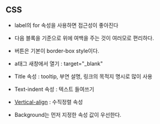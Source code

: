 ## CSS 

- label의 for 속성을 사용하면 접근성이 좋아진다

- 다음 블록을 기준으로 위에 여백을 주는 것이 여러모로 편리하다.

- 버튼은 기본이 border-box style이다.

- a태그 새창에서 열기 : target="_blank"

- Title 속성 : tooltip, 부연 설명, 링크의 목적지 명시로 많이 사용

- Text-indent 속성 : 텍스트 들여쓰기

- [Vertical-align](http://blog.hivelab.co.kr/%EA%B3%B5%EC%9C%A0-vertical-align-%ED%8C%8C%ED%97%A4%EC%B9%98%EA%B8%B0-1%EB%B6%80/) : 
수직정렬 속성

- Background는 먼저 지정한 속성 값이 우선한다.
